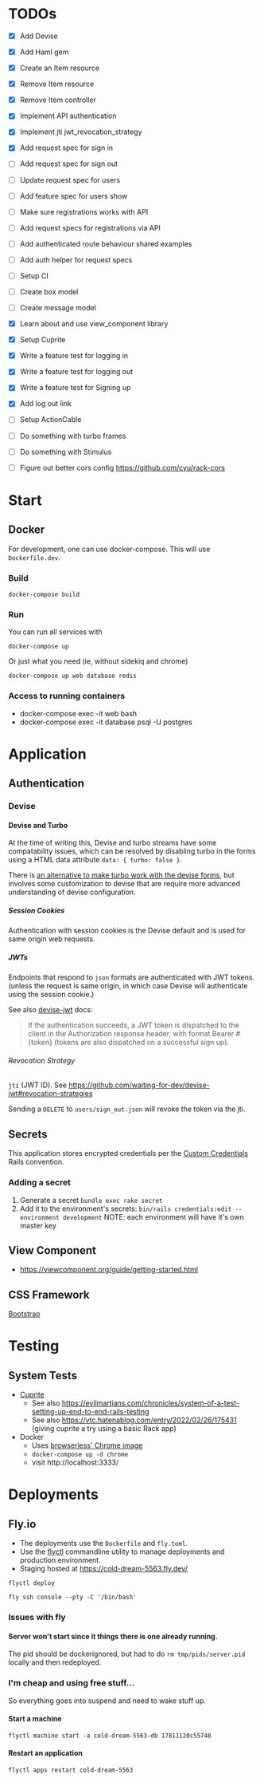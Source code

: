 # TODOs
- [x] Add Devise
- [x] Add Haml gem
- [x] Create an Item resource
- [x] Remove Item resource
- [x] Remove Item controller
- [x] Implement API authentication
- [x] Implement jti jwt_revocation_strategy
- [x] Add request spec for sign in
- [ ] Add request spec for sign out
- [ ] Update request spec for users
- [ ] Add feature spec for users show
- [ ] Make sure registrations works with API
- [ ] Add request specs for registrations via API
- [ ] Add authenticated route behaviour shared examples
- [ ] Add auth helper for request specs
- [ ] Setup CI
- [ ] Create box model
- [ ] Create message model
- [x] Learn about and use view_component library
- [x] Setup Cuprite
- [x] Write a feature test for logging in
- [x] Write a feature test for logging out
- [x] Write a feature test for Signing up
- [x] Add log out link
- [ ] Setup ActionCable
- [ ] Do something with turbo frames
- [ ] Do something with Stimulus
- [ ] Figure out better cors config https://github.com/cyu/rack-cors


# Start

## Docker
For development, one can use docker-compose. This will use `Dockerfile.dev`.
### Build
```
docker-compose build
```
### Run
You can run all services with

```
docker-compose up
```

Or just what you need (ie, without sidekiq and chrome)

```
docker-compose up web database redis
```

### Access to running containers
  - docker-compose exec -it web bash
  - docker-compose exec -it database psql -U postgres

# Application
## Authentication
### Devise
#### Devise and Turbo
At the time of writing this, Devise and turbo streams have some compatability
issues, which can be resolved by disabling turbo in the forms using a HTML data
attribute `data: { turbo: false }`.

There is [an alternative to make turbo work with the devise forms](https://gorails.com/episodes/devise-hotwire-turbo),
but involves some customization to devise that are require more advanced
understanding of devise configuration.
##### Session Cookies
Authentication with session cookies is the Devise default and is used for same origin web requests.

##### JWTs
Endpoints that respond to `json` formats are authenticated with JWT tokens.
(unless the request is same origin, in which case Devise will authenticate using
the session cookie.)

See also [devise-jwt](https://github.com/waiting-for-dev/devise-jwt) docs:

> If the authentication succeeds, a JWT token is dispatched to the client in the Authorization response header, with format Bearer #{token} (tokens are also dispatched on a successful sign up).

###### Revocation Strategy
`jti` (JWT ID). See https://github.com/waiting-for-dev/devise-jwt#revocation-strategies

Sending a `DELETE` to `users/sign_out.json` will revoke the token via the jti.

## Secrets
This application stores encrypted credentials per the [Custom
Credentials](https://edgeguides.rubyonrails.org/security.html#custom-credentials)
Rails convention.
### Adding a secret
1. Generate a secret `bundle exec rake secret`
2. Add it to the environment's secrets: `bin/rails credentials:edit --environment development`
NOTE: each environment will have it's own master key

## View Component
  - https://viewcomponent.org/guide/getting-started.html
## CSS Framework
[Bootstrap](https://getbootstrap.com/docs/5.3/getting-started/introduction/)

# Testing
## System Tests
- [Cuprite](https://github.com/rubycdp/cuprite "cuprite")
  - See also https://evilmartians.com/chronicles/system-of-a-test-setting-up-end-to-end-rails-testing
  - See also https://vtc.hatenablog.com/entry/2022/02/26/175431 (giving cuprite a try using a basic Rack app)
- Docker
  - Uses [browserless' Chrome image](https://www.browserless.io/docs/docker-quickstart)
  - `docker-compose up -d chrome`
  - visit http://localhost:3333/
# Deployments
## Fly.io
- The deployments use the `Dockerfile` and `fly.toml`.
- Use the [flyctl](https://fly.io/docs/hands-on/install-flyctl/) commandline utility to manage deployments and production environment.
- Staging hosted at https://cold-dream-5563.fly.dev/

```shell
flyctl deploy
```

```shell
fly ssh console --pty -C '/bin/bash'
```
### Issues with fly
#### Server won't start since it things there is one already running.
The pid should be dockerignored, but had to do `rm tmp/pids/server.pid` locally and then redeployed.
### I'm cheap and using free stuff...
So everything goes into suspend and need to wake stuff up.

#### Start a machine
```shell
flyctl machine start -a cold-dream-5563-db 17811120c55748
```

#### Restart an application
```shell
flyctl apps restart cold-dream-5563
```
